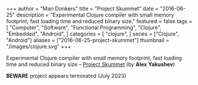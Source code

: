 +++
author = "Mari Donkers"
title = "Project Skummet"
date = "2016-06-25"
description = "Experimental Clojure compiler with small memory footprint, fast loading time and reduced binary size."
featured = false
tags = [
    "Computer",
    "Software",
    "Functional Programming",
    "Clojure",
    "Embedded",
    "Android",
]
categories = [
    "clojure",
]
series = ["Clojure", "Android"]
aliases = ["2016-06-25-project-skummet"]
thumbnail = "/images/clojure.svg"
+++

Experimental Clojure compiler with small memory footprint, fast loading time and reduced binary size – [Project Skummet](http://clojure-android.info/skummet/) (by **Alex Yakushev**)

**BEWARE** project appears terminated (July 2023)
